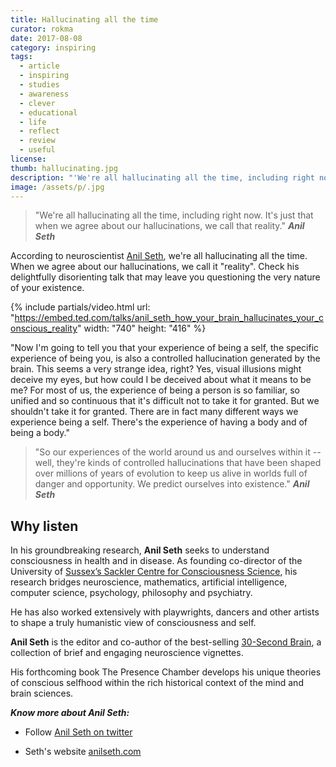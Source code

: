 ```yaml
---
title: Hallucinating all the time
curator: rokma
date: 2017-08-08
category: inspiring
tags:
  - article
  - inspiring
  - studies
  - awareness
  - clever
  - educational
  - life
  - reflect
  - review
  - useful
license:
thumb: hallucinating.jpg
description: "'We're all hallucinating all the time, including right now. It's just that when we agree about our hallucinations, we call that reality.' According to neuroscientist Anil Seth, when we agree about our hallucinations, we call it 'reality'. Check his delightfully disorienting talk that may leave you questioning the very nature of your existence."
image: /assets/p/.jpg
---
```


>"We're all hallucinating all the time, including right now. It's just that when we agree about our hallucinations, we call that reality." _**Anil Seth**_

According to neuroscientist [Anil Seth](https://www.ted.com/speakers/anil_seth), we're all hallucinating all the time. When we agree about our hallucinations, we call it "reality". Check his delightfully disorienting talk that may leave you questioning the very nature of your existence.

{% include partials/video.html url: "https://embed.ted.com/talks/anil_seth_how_your_brain_hallucinates_your_conscious_reality" width: "740" height: "416" %}


"Now I'm going to tell you that your experience of being a self, the specific experience of being you, is also a controlled hallucination generated by the brain. This seems a very strange idea, right? Yes, visual illusions might deceive my eyes, but how could I be deceived about what it means to be me? For most of us, the experience of being a person is so familiar, so unified and so continuous that it's difficult not to take it for granted. But we shouldn't take it for granted. There are in fact many different ways we experience being a self. There's the experience of having a body and of being a body."

>"So our experiences of the world around us and ourselves within it -- well, they're kinds of controlled hallucinations that have been shaped over millions of years of evolution to keep us alive in worlds full of danger and opportunity. We predict ourselves into existence." _**Anil Seth**_


## Why listen

In his groundbreaking research, **Anil Seth** seeks to understand consciousness in health and in disease. As founding co-director of the University of [Sussex’s Sackler Centre for Consciousness Science](http://www.sussex.ac.uk/sackler), his research bridges neuroscience, mathematics, artificial intelligence, computer science, psychology, philosophy and psychiatry.

He has also worked extensively with playwrights, dancers and other artists to shape a truly humanistic view of consciousness and self.

**Anil Seth** is the editor and co-author of the best-selling [30-Second Brain](https://www.amazon.com/gp/product/1435147847/), a collection of brief and engaging neuroscience vignettes.

His forthcoming book The Presence Chamber develops his unique theories of conscious selfhood within the rich historical context of the mind and brain sciences.


_**Know more about Anil Seth:**_

- Follow [Anil Seth on twitter](https://twitter.com/anilkseth)

- Seth's website [anilseth.com](http://www.anilseth.com/)
